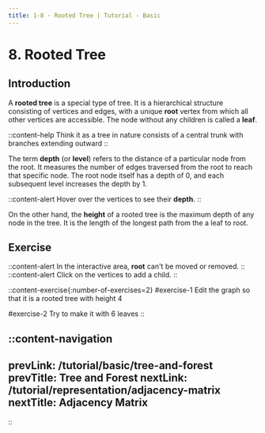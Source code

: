 ```yaml
---
title: 1-8 · Rooted Tree | Tutorial - Basic
---
```


# 8. Rooted Tree

## Introduction

A **rooted tree** is a special type of tree. It is a hierarchical structure consisting of vertices and edges, with a unique **root** vertex from which all other vertices are accessible. The node without any children is called a **leaf**.

::content-help
Think it as a tree in nature consists of a central trunk with branches extending outward
::

The term **depth** (or **level**) refers to the distance of a particular node from the root. It measures the number of edges traversed from the root to reach that specific node. The root node itself has a depth of 0, and each subsequent level increases the depth by 1.

::content-alert
Hover over the vertices to see their **depth**.
::

On the other hand, the **height** of a rooted tree is the maximum depth of any node in the tree. It is the length of the longest path from the a leaf to root.

## Exercise

::content-alert
In the interactive area, **root** can't be moved or removed.
::
::content-alert
Click on the vertices to add a child.
::

::content-exercise{:number-of-exercises=2}
#exercise-1
Edit the graph so that it is a rooted tree with height 4

#exercise-2
Try to make it with 6 leaves
::

::content-navigation
---
prevLink: /tutorial/basic/tree-and-forest
prevTitle: Tree and Forest
nextLink: /tutorial/representation/adjacency-matrix
nextTitle: Adjacency Matrix
---
::